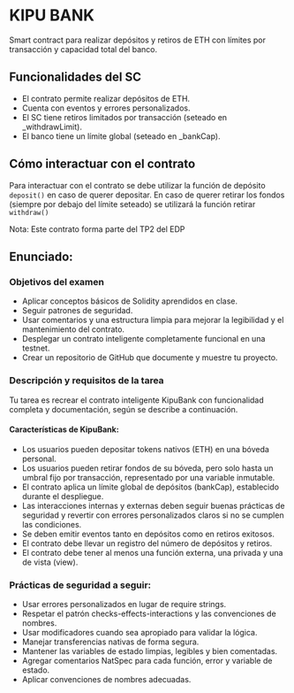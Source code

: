 # KIPU BANK

Smart contract para realizar depósitos y retiros de ETH con límites por transacción y capacidad total del banco.

## Funcionalidades del SC

- El contrato permite realizar depósitos de ETH.
- Cuenta con eventos y errores personalizados.
- El SC tiene retiros limitados por transacción (seteado en _withdrawLimit).
- El banco tiene un límite global (seteado en _bankCap).

## Cómo interactuar con el contrato

Para interactuar con el contrato se debe utilizar la función de depósito `deposit()` en caso de querer depositar.
En caso de querer retirar los fondos (siempre por debajo del límite seteado) se utilizará la función retirar `withdraw()`


Nota: Este contrato forma parte del TP2 del EDP

## Enunciado:

### Objetivos del examen

- Aplicar conceptos básicos de Solidity aprendidos en clase.
- Seguir patrones de seguridad.
- Usar comentarios y una estructura limpia para mejorar la legibilidad y el mantenimiento del contrato.
- Desplegar un contrato inteligente completamente funcional en una testnet.
- Crear un repositorio de GitHub que documente y muestre tu proyecto.

### Descripción y requisitos de la tarea

Tu tarea es recrear el contrato inteligente KipuBank con funcionalidad completa y documentación, según se describe a continuación.

#### Características de KipuBank:

- Los usuarios pueden depositar tokens nativos (ETH) en una bóveda personal.
- Los usuarios pueden retirar fondos de su bóveda, pero solo hasta un umbral fijo por transacción, representado por una variable inmutable.
- El contrato aplica un límite global de depósitos (bankCap), establecido durante el despliegue.
- Las interacciones internas y externas deben seguir buenas prácticas de seguridad y revertir con errores personalizados claros si no se cumplen las condiciones.
- Se deben emitir eventos tanto en depósitos como en retiros exitosos.
- El contrato debe llevar un registro del número de depósitos y retiros.
- El contrato debe tener al menos una función externa, una privada y una de vista (view).

### Prácticas de seguridad a seguir:

- Usar errores personalizados en lugar de require strings.
- Respetar el patrón checks-effects-interactions y las convenciones de nombres.
- Usar modificadores cuando sea apropiado para validar la lógica.
- Manejar transferencias nativas de forma segura.
- Mantener las variables de estado limpias, legibles y bien comentadas.
- Agregar comentarios NatSpec para cada función, error y variable de estado.
- Aplicar convenciones de nombres adecuadas.
